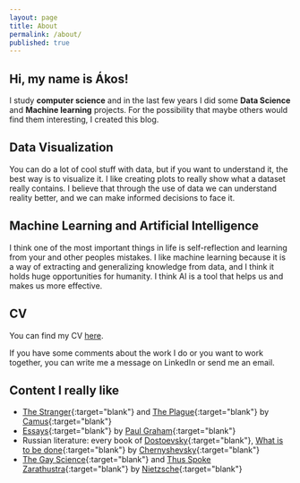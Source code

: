 ```yaml
---
layout: page
title: About
permalink: /about/
published: true
---
```


## Hi, my name is **Ákos**!


I study **computer science** and in the last few years I did some **Data Science** and **Machine learning** projects. For the possibility that maybe others would find them interesting, I created this blog.


## Data Visualization

You can do a lot of cool stuff with data, but if you want to understand it, the best way is to visualize it. I like creating plots to really show what a dataset really contains. I believe that through the use of data we can understand reality better, and we can make informed decisions to face it. 

## Machine Learning and Artificial Intelligence

I think one of the most important things in life is self-reflection and learning from your and other peoples mistakes. I like machine learning because it is a way of extracting and generalizing knowledge from data, and I think it holds huge opportunities for humanity. I think AI is a tool that helps us and makes us more effective. 

## CV

You can find my CV [here](https://drive.google.com/file/d/13eYzF1GK92WQcuYF7h4AIT3hgEshL7V2/view). 

If you have some comments about the work I do or you want to work together, you can write me a message on LinkedIn or send me an email.

## Content I really like
- [The Stranger](https://en.wikipedia.org/wiki/The_Stranger_(Camus_novel)){:target="blank"} and [The Plague](https://en.wikipedia.org/wiki/The_Plague_(novel)){:target="blank"} by [Camus](https://en.wikipedia.org/wiki/Albert_Camus){:target="blank"}
- [Essays](https://www.paulgraham.com/articles.html){:target="blank"} by [Paul Graham](https://en.wikipedia.org/wiki/Paul_Graham_(programmer)){:target="blank"}
- Russian literature: every book of [Dostoevsky](https://en.wikipedia.org/wiki/Fyodor_Dostoevsky){:target="blank"}, [What is to be done](https://en.wikipedia.org/wiki/What_Is_to_Be_Done%3F_(novel)){:target="blank"} by [Chernyshevsky](https://en.wikipedia.org/wiki/Nikolay_Chernyshevsky){:target="blank"}
- [The Gay Science](https://en.wikipedia.org/wiki/The_Gay_Science){:target="blank"} and [Thus Spoke Zarathustra](https://en.wikipedia.org/wiki/Thus_Spoke_Zarathustra){:target="blank"} by [Nietzsche](https://en.wikipedia.org/wiki/Friedrich_Nietzsche){:target="blank"}

